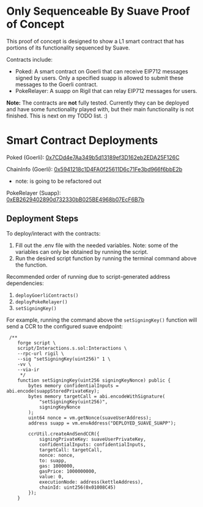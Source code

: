 # Only Sequenceable By Suave Proof of Concept
This proof of concept is designed to show a L1 smart contract that has portions of its functionality sequenced by Suave. 

Contracts include:
- Poked: A smart contract on Goerli that can receive EIP712 messages signed by users. Only a specified suapp is allowed to submit these messages to the Goerli contract.
- PokeRelayer: A suapp on Rigil that can relay EIP712 messages for users.


**Note:** The contracts are **not** fully tested. Currently they can be deployed and have some functionality played with, but their main functionality is not finished. This is next on my TODO list. :)

# Smart Contract Deployments
Poked (Goerli): [0x7CDd4e7Aa349b5d13189ef3D162eb2EDA25F126C](https://goerli.etherscan.io/address/0x7CDd4e7Aa349b5d13189ef3D162eb2EDA25F126C) 

ChainInfo (Goerli): [0x5941218c1D4FA0f25611D6c71Fe3bd966f6bbE2b](https://goerli.etherscan.io/address/0x5941218c1D4FA0f25611D6c71Fe3bd966f6bbE2b)
- note: is going to be refactored out 

PokeRelayer (Suapp): [0xEB2629402890d732330bB025BE4968b07EcF6B7b](https://explorer.rigil.suave.flashbots.net/address/0xEB2629402890d732330bB025BE4968b07EcF6B7b)

## Deployment Steps
To deploy/interact with the contracts:
1. Fill out the .env file with the needed variables. Note: some of the variables can only be obtained by running the script.
2. Run the desired script function by running the terminal command above the function.

Recommended order of running due to script-generated address dependencies:
1. `deployGoerliContracts()` 
2. `deployPokeRelayer()`
3. `setSigningKey()`

For example, running the command above the `setSigningKey()` function will send a CCR to the configured suave endpoint: 
```
 /**
    forge script \
    script/Interactions.s.sol:Interactions \
    --rpc-url rigil \
    --sig "setSigningKey(uint256)" 1 \
    -vv \
    --via-ir    
     */
    function setSigningKey(uint256 signingKeyNonce) public {
        bytes memory confidentialInputs = abi.encode(suappStoredPrivateKey);
        bytes memory targetCall = abi.encodeWithSignature(
            "setSigningKey(uint256)",
            signingKeyNonce
        );
        uint64 nonce = vm.getNonce(suaveUserAddress);
        address suapp = vm.envAddress("DEPLOYED_SUAVE_SUAPP");

        ccrUtil.createAndSendCCR({
            signingPrivateKey: suaveUserPrivateKey,
            confidentialInputs: confidentialInputs,
            targetCall: targetCall,
            nonce: nonce,
            to: suapp,
            gas: 1000000,
            gasPrice: 1000000000,
            value: 0,
            executionNode: address(kettleAddress),
            chainId: uint256(0x01008C45)
        });
    }
```